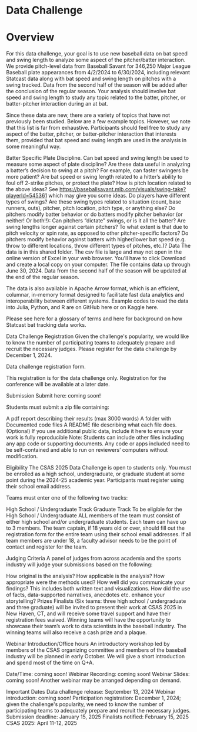
# Data Challenge

# Overview
For this data challenge, your goal is to use new baseball data on bat speed and swing length to analyze some aspect of the pitcher/batter interaction. We provide pitch-level data from Baseball Savant for 346,250 Major League Baseball plate appearances from 4/2/2024 to 6/30/2024, including relevant Statcast data along with bat speed and swing length on pitches with a swing tracked. Data from the second half of the season will be added after the conclusion of the regular season. Your analysis should involve bat speed and swing length to study any topic related to the batter, pitcher, or batter-pitcher interaction during an at bat.

Since these data are new, there are a variety of topics that have not previously been studied. Below are a few example topics. However, we note that this list is far from exhaustive. Participants should feel free to study any aspect of the batter, pitcher, or batter-pitcher interaction that interests them, provided that bat speed and swing length are used in the analysis in some meaningful way.

Batter Specific Plate Discipline. Can bat speed and swing length be used to measure some aspect of plate discipline?
Are these data useful in analyzing a batter’s decision to swing at a pitch? For example, can faster swingers be more patient?
Are bat speed or swing length related to a hitter’s ability to foul off 2-strike pitches, or protect the plate?
How is pitch location related to the above ideas? See https://baseballsavant.mlb.com/visuals/swing-take?playerId=545361 which may give you some ideas.
Do players have different types of swings? Are these swing types related to situation (count, base runners, outs), pitcher, pitch location, pitch type, or anything else?
Do pitchers modify batter behavior or do batters modify pitcher behavior (or neither! Or both!!):
Can pitchers “dictate” swings, or is it all the batter? Are swing lengths longer against certain pitchers? To what extent is that due to pitch velocity or spin rate, as opposed to other pitcher-specific factors?
Do pitchers modify behavior against batters with higher/lower bat speed (e.g. throw to different locations, throw different types of pitches, etc.)?
Data
The data is in this shared folder. The csv file is large and may not open in the online version of Excel in your web browser. You'll have to click Download and create a local copy on your computer. The file contains data up through June 30, 2024. Data from the second half of the season will be updated at the end of the regular season.

The data is also available in Apache Arrow format, which is an efficient, columnar, in-memory format designed to facilitate fast data analytics and interoperability between different systems. Example codes to read the data into Julia, Python, and R are on GitHub here or on Kaggle here.

Please see here for a glossary of terms and here for background on how Statcast bat tracking data works.

Data Challenge Registration
Given the challenge's popularity, we would like to know the number of participating teams to adequately prepare and recruit the necessary judges. Please register for the data challenge by December 1, 2024.

Data challenge registration form.

This registration is for the data challenge only. Registration for the conference will be available at a later date.

Submission
Submit here: coming soon!

Students must submit a zip file containing:

A pdf report describing their results (max 3000 words)
A folder with
Documented code files
A README file describing what each file does.
(Optional) If you use additional public data, include it here to ensure your work is fully reproducible
Note: Students can include other files including any app code or supporting documents. Any code or apps included need to be self-contained and able to run on reviewers’ computers without modification.

Eligibility
The CSAS 2025 Data Challenge is open to students only. You must be enrolled as a high school, undergraduate, or graduate student at some point during the 2024-25 academic year. Participants must register using their school email address.

Teams must enter one of the following two tracks:

High School / Undergraduate Track
Graduate Track
To be eligible for the High School / Undergraduate ALL members of the team must consist of either high school and/or undergraduate students. Each team can have up to 3 members. The team captain, if 18 years old or over, should fill out the registration form for the entire team using their school email addresses. If all team members are under 18, a faculty advisor needs to be the point of contact and register for the team.

Judging Criteria
A panel of judges from across academia and the sports industry will judge your submissions based on the following:

How original is the analysis?
How applicable is the analysis?
How appropriate were the methods used?
How well did you communicate your findings? This includes both written text and visualizations. How did the use of facts, data-supported narratives, anecdotes etc. enhance your storytelling?
Prizes
Finalists (Six teams: three high school / undergraduate and three graduate) will be invited to present their work at CSAS 2025 in New Haven, CT, and will receive some travel support and have their registration fees waived. Winning teams will have the opportunity to showcase their team’s work to data scientists in the baseball industry. The winning teams will also receive a cash prize and a plaque.

Webinar Introduction/Office hours
An introductory workshop led by members of the CSAS organizing committee and members of the baseball industry will be planned in early October. We will give a short introduction and spend most of the time on Q+A.

Date/Time: coming soon!
Webinar Recording: coming soon!
Webinar Slides: coming soon!
Another webinar may be arranged depending on demand.

Important Dates
Data challenge release: September 13, 2024
Webinar introduction: coming soon!
Participation registration: December 1, 2024; given the challenge's popularity, we need to know the number of participating teams to adequately prepare and recruit the necessary judges.
Submission deadline: January 15, 2025
Finalists notified: February 15, 2025
CSAS 2025: April 11-12, 2025
